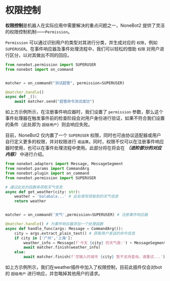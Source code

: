 # 权限控制

**权限控制**是机器人在实际应用中需要解决的重点问题之一，NoneBot2 提供了灵活的权限控制机制——`Permission`。

`Permission` 可以通过识别用户的类型对其进行分类，并生成对应的 `权限`，例如 `SUPERUSER`。在事件响应器及事件处理流程中，我们可以轻松的借助 `权限` 对用户进行区分，以对其做出不同的回应。

```python
from nonebot.permission import SUPERUSER
from nonebot import on_command


matcher = on_command("测试超管", permission=SUPERUSER)

@matcher.handle()
async def _():
    await matcher.send("超管命令测试成功")
```

如上方示例所示，在注册事件响应器时，我们设置了 `permission` 参数，那么这个事件处理器在触发事件前的检查阶段会对用户身份进行验证，如果不符合我们设置的条件（此处即为 `超级用户`）则会响应失败。

<!-- TODO: 这里补充超级用户的链接 -->

目前，NoneBot2 仅内置了一个 `SUPERUSER` 权限，同时也可由协议适配器或用户自行定义更多的权限，并对权限进行 `或运算`。同时，权限不仅可以在注册事件响应器时使用，也可以在事件处理流程中使用。此部分将在将会在 ***（进阶部分的对应内容）*** 中进行介绍。

<!-- TODO: 补充进阶内容的链接 -->

```python title=weather.py
from nonebot.adapters import Message, MessageSegment
from nonebot.params import CommandArg
from nonebot.plugin import on_command
from nonebot.permission import SUPERUSER

# 通过此处的函数来获取天气信息
async def get_weather(city: str):
    weather = 'balabala...' # 此处填写获取到的天气信息
    return weather


matcher = on_command('天气',permission=SUPERUSER) # 注册事件响应器

@matcher.handle() # 为事件响应器添加一个处理函数
async def handle_func(args: Message = CommandArg()):
    city = args.extract_plain_text() # 获取用户发送的命令信息
    if city in ['广州','上海']:
        weather_info = Message(f'今天 {city} 的天气是:') + MessageSegment.text(await get_weather(city=city)) # 拼接回复消息
        await matcher.finish(weather_info)
    else:
        await matcher.finish(f'您输入的城市 {city} 暂不支持查询，请重试...')
```

如上方示例所示，我们在weather插件中加入了权限控制，目前此插件仅会对bot的 `超级用户` 进行响应，并忽略掉其他用户的请求。
